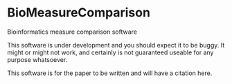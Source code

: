 # BioMeasureComparison
Bioinformatics measure comparison software

This software is under development and you should expect it to be buggy.
It might or might not work, and certainly is not guaranteed useable
for any purpose whatsoever.

This software is for the paper to be written and will have a citation
here.
